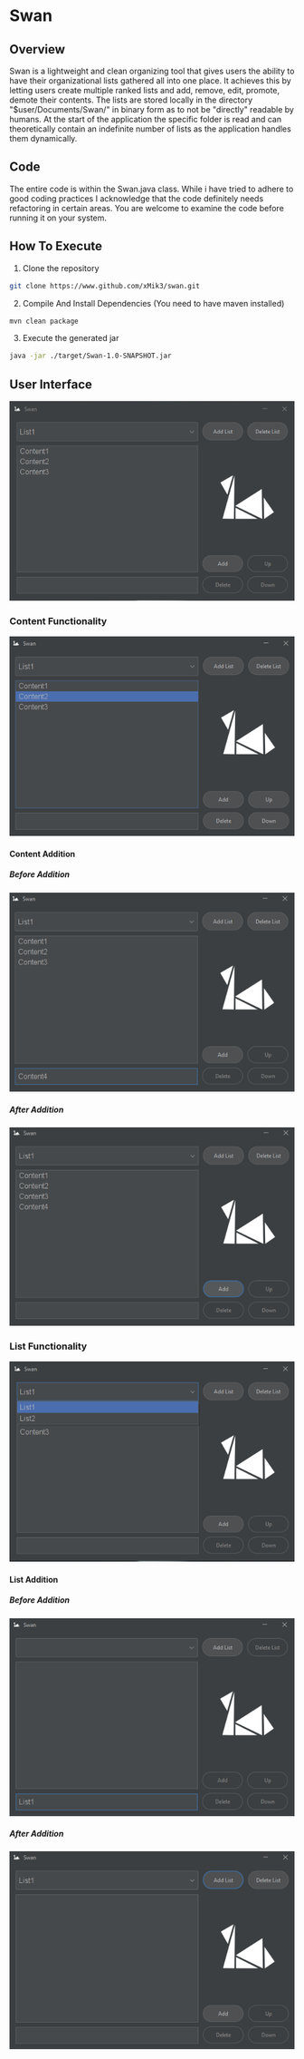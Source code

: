 # Swan

## Overview
Swan is a lightweight and clean organizing tool that gives users the ability to have their organizational lists gathered all into one place. It achieves this by letting users create multiple ranked lists and add, remove, edit, promote, demote their contents. The lists are stored locally in the directory "$user/Documents/Swan/" in binary form as to not be "directly" readable by humans. At the start of the application the specific folder is read and can theoretically contain an indefinite number of lists as the application handles them dynamically.

## Code
The entire code is within the Swan.java class. While i have tried to adhere to
good coding practices I acknowledge that the code definitely needs refactoring in certain areas. You are welcome to examine the code before running it on your system.

## How To Execute
1. Clone the repository
```bash
git clone https://www.github.com/xMik3/swan.git
```

2. Compile And Install Dependencies (You need to have maven installed)
```bash
mvn clean package
```
3. Execute the generated jar
```bash
java -jar ./target/Swan-1.0-SNAPSHOT.jar
```

## User Interface
![User Interface](./assets/noSelection.jpg)

### Content Functionality

![Content Functionality](./assets/contentSelection.jpg)

#### Content Addition

##### Before Addition
![Content Addition Before](./assets/contentAdditionBefore.jpg)

##### After Addition
![Content Addition After](./assets/contentAdditionAfter.jpg)

### List Functionality

![List Functionality](./assets/listSelection.jpg)

#### List Addition

##### Before Addition
![List Addition Before](./assets/listAdditionBefore.jpg)

##### After Addition
![List Addition Before](./assets/listAdditionAfter.jpg)


